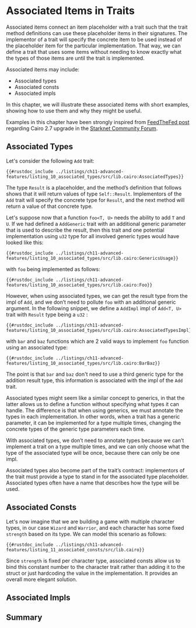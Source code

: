 # Associated Items in Traits

Associated items connect an item placeholder with a trait such that the trait method definitions can use these placeholder items in their signatures. The implementor of a trait will specify the concrete item to be used instead of the placeholder item for the particular implementation. That way, we can define a trait that uses some items without needing to know exactly what the types of those items are until the trait is implemented.

Associated items may include:
- Associated types
- Associated consts
- Associated impls

In this chapter, we will illustrate these associated items with short examples, showing how to use them and why they might be useful.

Examples in this chapter have been strongly inspired from [FeedTheFed post] regarding Cairo 2.7 upgrade in the [Starknet Community Forum].

[FeedTheFed post]: https://community.starknet.io/t/cairo-v2-7-0-is-coming/114362
[Starknet Community Forum]: https://community.starknet.io/

## Associated Types

Let's consider the following `Add` trait: 

```rust, noplayground
{{#rustdoc_include ../listings/ch11-advanced-features/listing_10_associated_types/src/lib.cairo:AssociatedTypes}}
```

The type `Result` is a placeholder, and the method’s definition that follows shows that it will return values of type `Self::Result`. Implementors of the `Add` trait will specify the concrete type for `Result`, and the next method will return a value of that concrete type.

Let's suppose now that a function `foo<T, U>` needs the ability to add `T` and `U`. If we had defined a `AddGeneric` trait with an additional generic parameter that is used to describe the result, then this trait and one potential implementation using `u32` type for all involved generic types would have looked like this:

```rust, noplayground
{{#rustdoc_include ../listings/ch11-advanced-features/listing_10_associated_types/src/lib.cairo:GenericsUsage}}
```

with `foo` being implemented as follows:

```rust, noplayground
{{#rustdoc_include ../listings/ch11-advanced-features/listing_10_associated_types/src/lib.cairo:Foo}}
```

However, when using associated types, we can get the result type from the impl of `Add`, and we don’t need to pollute `foo` with an additional generic argument. In the following snippet, we define a `AddImpl` impl of `Add<T, U>` trait with `Result` type being a `u32` :

```rust, noplayground
{{#rustdoc_include ../listings/ch11-advanced-features/listing_10_associated_types/src/lib.cairo:AssociatedTypesImpl}}
```

with `bar` and `baz` functions which are 2 valid ways to implement `foo` function using an associated type:

```rust, noplayground
{{#rustdoc_include ../listings/ch11-advanced-features/listing_10_associated_types/src/lib.cairo:BarBaz}}
```

The point is that `bar` and `baz` don't need to use a third generic type for the addition result type, this information is associated with the impl of the `Add` trait.

Associated types might seem like a similar concept to generics, in that the latter allows us to define a function without specifying what types it can handle. The difference is that when using generics, we must annotate the types in each implementation. In other words, when a trait has a generic parameter, it can be implemented for a type multiple times, changing the concrete types of the generic type parameters each time.

With associated types, we don’t need to annotate types because we can’t implement a trait on a type multiple times, and we can only choose what the type of the associated type will be once, because there can only be one impl.

Associated types also become part of the trait’s contract: implementors of the trait must provide a type to stand in for the associated type placeholder. Associated types often have a name that describes how the type will be used.

## Associated Consts

Let's now imagine that we are building a game with multiple character types, in our case `Wizard` and `Warrior`, and each character has some fixed `strength` based on its type. We can model this scenario as follows:

```rust, noplayground
{{#rustdoc_include ../listings/ch11-advanced-features/listing_11_associated_consts/src/lib.cairo}}
```

Since `strength` is fixed per character type, associated consts allow us to bind this constant number to the character trait rather than adding it to the struct or just hardcoding the value in the implementation. It provides an overall more elegant solution.

## Associated Impls

## Summary
